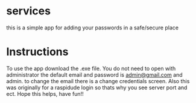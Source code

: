 # services
this is a simple app for adding your passwords in a safe/secure place

# Instructions
To use the app download the .exe file. You do not need to open with administrator the default email and password is admin@gmail.com and admin. to change the email there is a change credentials screen. Also this was originally for a raspidude login so thats why you see server port and ect. Hope this helps, have fun!!
